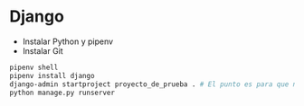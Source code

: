# Django

- Instalar Python y pipenv
- Instalar Git

```bash
pipenv shell
pipenv install django
django-admin startproject proyecto_de_prueba . # El punto es para que no cree otra carpeta
python manage.py runserver
```
